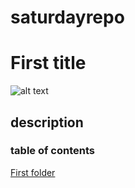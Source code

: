# saturdayrepo
# First title
![alt text](https://i.pinimg.com/originals/c0/61/23/c0612381508eb90684cd5e6774bb7f48.png)
## description
### table of contents
[First folder](subfolder)